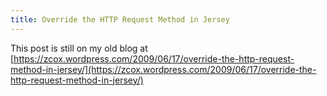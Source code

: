 ```yaml
---
title: Override the HTTP Request Method in Jersey
---
```


This post is still on my old blog at [https://zcox.wordpress.com/2009/06/17/override-the-http-request-method-in-jersey/](https://zcox.wordpress.com/2009/06/17/override-the-http-request-method-in-jersey/)
